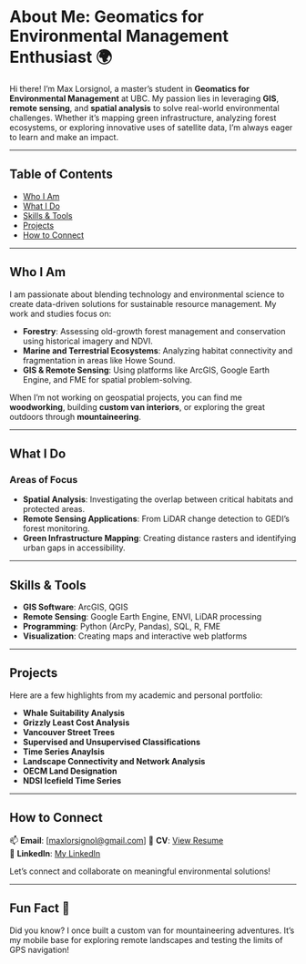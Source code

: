 # About Me: Geomatics for Environmental Management Enthusiast 🌍

Hi there! I’m Max Lorsignol, a master’s student in **Geomatics for Environmental Management** at UBC. My passion lies in leveraging **GIS**, **remote sensing**, and **spatial analysis** to solve real-world environmental challenges. Whether it’s mapping green infrastructure, analyzing forest ecosystems, or exploring innovative uses of satellite data, I’m always eager to learn and make an impact.

---

## Table of Contents
- [Who I Am](#who-i-am)
- [What I Do](#what-i-do)
- [Skills & Tools](#skills--tools)
- [Projects](#projects)
- [How to Connect](#how-to-connect)

---

## Who I Am

I am passionate about blending technology and environmental science to create data-driven solutions for sustainable resource management. My work and studies focus on:
- **Forestry**: Assessing old-growth forest management and conservation using historical imagery and NDVI.
- **Marine and Terrestrial Ecosystems**: Analyzing habitat connectivity and fragmentation in areas like Howe Sound.
- **GIS & Remote Sensing**: Using platforms like ArcGIS, Google Earth Engine, and FME for spatial problem-solving.

When I’m not working on geospatial projects, you can find me **woodworking**, building **custom van interiors**, or exploring the great outdoors through **mountaineering**.

---

## What I Do

### Areas of Focus
- **Spatial Analysis**: Investigating the overlap between critical habitats and protected areas.
- **Remote Sensing Applications**: From LiDAR change detection to GEDI’s forest monitoring.
- **Green Infrastructure Mapping**: Creating distance rasters and identifying urban gaps in accessibility.

---

## Skills & Tools

- **GIS Software**: ArcGIS, QGIS
- **Remote Sensing**: Google Earth Engine, ENVI, LiDAR processing
- **Programming**: Python (ArcPy, Pandas), SQL, R, FME
- **Visualization**: Creating maps and interactive web platforms

---

## Projects

Here are a few highlights from my academic and personal portfolio:
- **Whale Suitability Analysis**
- **Grizzly Least Cost Analysis**
- **Vancouver Street Trees**
- **Supervised and Unsupervised Classifications**
- **Time Series Anaylsis**
- **Landscape Connectivity and Network Analysis**
- **OECM Land Designation**
- **NDSI Icefield Time Series**

---

## How to Connect

📫 **Email**: [maxlorsignol@gmail.com] 
📄 **CV**: [View Resume](https://github.com/maxlorsignol/maxlorsignol/blob/main/Geomatics%20Resume.pdf)  
💼 **LinkedIn**: [My LinkedIn](https://www.linkedin.com/in/max-lorsignol-bb854595/)  

Let’s connect and collaborate on meaningful environmental solutions!

---

## Fun Fact 🌟

Did you know? I once built a custom van for mountaineering adventures. It’s my mobile base for exploring remote landscapes and testing the limits of GPS navigation!
